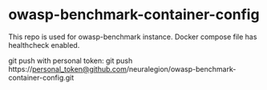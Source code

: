 # owasp-benchmark-container-config
This repo is used for owasp-benchmark instance. Docker compose file has healthcheck enabled.

git push with personal token:
git push https://personal_token@github.com/neuralegion/owasp-benchmark-container-config.git
